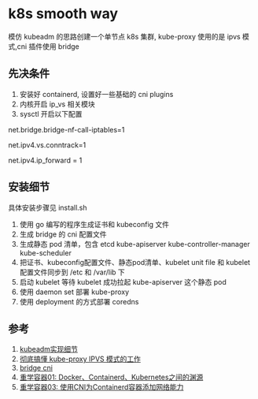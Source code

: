# k8s smooth way

模仿 kubeadm 的思路创建一个单节点 k8s 集群, kube-proxy 使用的是 ipvs 模式,cni 插件使用 bridge

## 先决条件

1. 安装好 containerd, 设置好一些基础的 cni plugins
2. 内核开启 ip_vs 相关模块
3. sysctl 开启以下配置

net.bridge.bridge-nf-call-iptables=1

net.ipv4.vs.conntrack=1

net.ipv4.ip_forward = 1



## 安装细节

具体安装步骤见 install.sh

1. 使用 go 编写的程序生成证书和 kubeconfig 文件
2. 生成 bridge 的 cni 配置文件
3. 生成静态 pod 清单，包含 etcd kube-apiserver kube-controller-manager kube-scheduler 
4. 把证书、kubeconfig配置文件、静态pod清单、kubelet unit file 和 kubelet 配置文件同步到 /etc 和 /var/lib 下
5. 启动 kubelet 等待 kubelet 成功拉起 kube-apiserver 这个静态 pod
6.  使用 daemon set 部署 kube-proxy
7. 使用 deployment 的方式部署 coredns

## 参考
1. [kubeadm实现细节](https://kubernetes.io/zh-cn/docs/reference/setup-tools/kubeadm/implementation-details/)
2. [彻底搞懂 kube-proxy IPVS 模式的工作](https://cloud.tencent.com/developer/article/1832918)
3. [bridge cni](https://www.cni.dev/plugins/current/main/bridge/)
4. [重学容器01: Docker、Containerd、Kubernetes之间的渊源](https://blog.frognew.com/2021/04/relearning-container-01.html)
5. [重学容器03: 使用CNI为Containerd容器添加网络能力](https://blog.frognew.com/2021/04/relearning-container-03.html)

